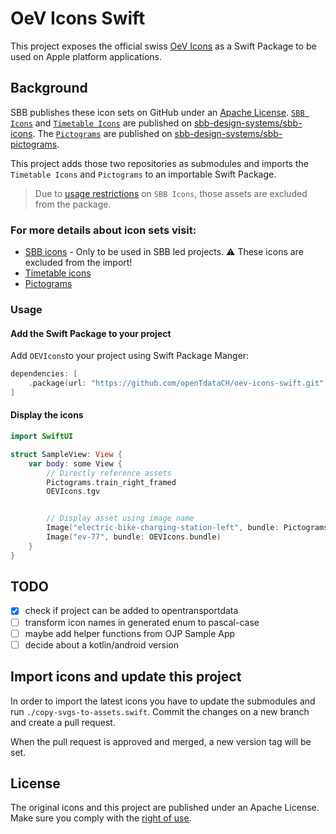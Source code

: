 # OeV Icons Swift

This project exposes the official swiss [OeV Icons](https://digital.sbb.ch/en/foundation/assets/fpl/) as a Swift Package to be used on Apple platform applications.

## Background

SBB publishes these icon sets on GitHub under an [Apache License](./LICENSE). [`SBB Icons`](https://digital.sbb.ch/en/foundation/assets/icons/) and [`Timetable Icons`](https://digital.sbb.ch/en/foundation/assets/fpl/) are published on [sbb-design-systems/sbb-icons](https://github.com/sbb-design-systems/sbb-icons). The [`Pictograms`](https://digital.sbb.ch/en/foundation/assets/pictos/) are published on [sbb-design-systems/sbb-pictograms](https://github.com/sbb-design-systems/sbb-pictograms).

This project adds those two repositories as submodules and imports the `Timetable Icons` and `Pictograms` to an importable Swift Package. 

> Due to [usage restrictions](https://digital.sbb.ch/en/foundation/assets/icons/) on `SBB Icons`, those assets are excluded from the package.

### For more details about icon sets visit:

- [SBB icons](https://digital.sbb.ch/en/foundation/assets/icons/) - Only to be used in SBB led projects. ⚠️ These icons are excluded from the import!
- [Timetable icons](https://digital.sbb.ch/en/foundation/assets/fpl/)
- [Pictograms](https://digital.sbb.ch/en/foundation/assets/pictos/)


### Usage

#### Add the Swift Package to your project

Add `OEVIcons`to your project using Swift Package Manger:

```swift
dependencies: [
    .package(url: "https://github.com/openTdataCH/oev-icons-swift.git", branch: "main"),
]
```

#### Display the icons

``` swift
import SwiftUI

struct SampleView: View {
    var body: some View {
        // Directly reference assets
        Pictograms.train_right_framed
        OEVIcons.tgv


        // Display asset using image name
        Image("electric-bike-charging-station-left", bundle: Pictograms.bundle)
        Image("ev-77", bundle: OEVIcons.bundle)
    }
}

```

## TODO

- [x] check if project can be added to opentransportdata
- [ ] transform icon names in generated enum to pascal-case
- [ ] maybe add helper functions from OJP Sample App
- [ ] decide about a kotlin/android version

## Import icons and update this project

In order to import the latest icons you have to update the submodules and run `./copy-svgs-to-assets.swift`. Commit the changes on a new branch and create a pull request.

When the pull request is approved and merged, a new version tag will be set.

## License

The original icons and this project are published under an Apache License. 
Make sure you comply with the [right of use](https://digital.sbb.ch/en/foundation/brand/copyrights/).

